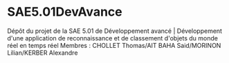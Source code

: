 # SAE5.01DevAvance
Dépôt du projet de la SAE 5.01 de Développement avancé | Développement d'une application de reconnaissance et de classement d'objets du monde réel en temps réel
Membres : CHOLLET Thomas/AIT BAHA Said/MORINON Lilian/KERBER Alexandre
